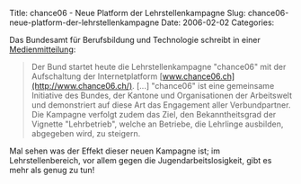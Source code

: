Title: chance06 - Neue Platform der Lehrstellenkampagne
Slug: chance06-neue-platform-der-lehrstellenkampagne
Date: 2006-02-02
Categories:

Das Bundesamt für Berufsbildung und Technologie schreibt in einer [Medienmitteilung](http://www.news.admin.ch/NSBSubscriber/message/de/2769):

> Der Bund startet heute die Lehrstellenkampagne "chance06" mit der Aufschaltung der Internetplatform [www.chance06.ch](http://www.chance06.ch/). [...] "chance06" ist eine gemeinsame Initiative des Bundes, der Kantone und Organisationen der Arbeitswelt und demonstriert auf diese Art das Engagement aller Verbundpartner. Die Kampagne verfolgt zudem das Ziel, den Bekanntheitsgrad der Vignette "Lehrbetrieb", welche an Betriebe, die Lehrlinge ausbilden, abgegeben wird, zu steigern.

Mal sehen was der Effekt dieser neuen Kampagne ist; im Lehrstellenbereich, vor allem gegen die Jugendarbeitslosigkeit, gibt es mehr als genug zu tun!
